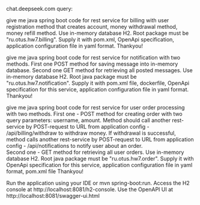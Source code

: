 chat.deepseek.com query:

give me java spring boot code for rest service for billing with user registration 
method that creates account, money withdrawal method, money refill method. 
Use in-memory database H2. 
Root package must be "ru.otus.hw7.billing". 
Supply it with pom.xml, OpenApi specification, application configuration file in yaml format. 
Thankyou!

give me java spring boot code for rest service for notification with two methods. 
First one POST method for saving message into in-memory database. 
Second one GET method for retrieving all posted messages.
Use in-memory database H2.
Root java package must be "ru.otus.hw7.notification". 
Supply it with pom.xml file, dockerfile, OpenApi specification for this service, application configuration file in yaml format.
Thankyou!

give me java spring boot code for rest service for user order processing with two methods. 
First one - POST method for creating order with two query parameters: username, amount. 
Method should call another rest-service by POST-request to URL from application config - /api/billing/withdraw to withdraw money. 
If withdrawal is successful, method calls another rest-service by POST-request to URL from application config - /api/notifications to notify user about an order.  
Second one - GET method for retrieving all user orders.
Use in-memory database H2.
Root java package must be "ru.otus.hw7.order".
Supply it with OpenApi specification for this service, application configuration file in yaml format, pom.xml file
Thankyou!

Run the application using your IDE or mvn spring-boot:run.
Access the H2 console at http://localhost:8081/h2-console.
Use the OpenAPI UI at http://localhost:8081/swagger-ui.html